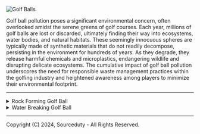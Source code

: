 ![Golf Balls](https://github.com/sourceduty/Golf_Balls/assets/123030236/262def4b-486a-42d7-a944-ba0d0377b679)

Golf ball pollution poses a significant environmental concern, often overlooked amidst the serene greens of golf courses. Each year, millions of golf balls are lost or discarded, ultimately finding their way into ecosystems, water bodies, and natural habitats. These seemingly innocuous spheres are typically made of synthetic materials that do not readily decompose, persisting in the environment for hundreds of years. As they degrade, they release harmful chemicals and microplastics, endangering wildlife and disrupting delicate ecosystems. The cumulative impact of golf ball pollution underscores the need for responsible waste management practices within the golfing industry and heightened awareness among players to minimize their environmental footprint.

***

<details><summary>Rock Forming Golf Ball</summary>
<br>

### Rock Forming Golf Ball

![Golf Ball Rock](https://github.com/sourceduty/Golf_Balls/assets/123030236/1c8d5468-88cf-45c8-bcf4-53a1d1df5ce8)

The core of the proposed golf ball could be constructed from a hydrophilic polymer, such as poly(acrylic acid), which is known for its water-absorbing properties. This polymer can swell significantly upon water absorption, which is crucial for initiating the desired chemical transformation.

Surrounding this absorbent core, a reactive layer would contain calcium oxide (CaO), commonly known as quicklime. When exposed to water, CaO reacts exothermically to form calcium hydroxide (Ca(OH)₂). Over time, as the calcium hydroxide interacts with carbon dioxide (CO₂) dissolved in the water, it would gradually convert into calcium carbonate (CaCO₃), a hard, rock-like substance. This process is known for its role in the curing of concrete and could be harnessed to solidify the golf ball.

The trigger for this sequence of reactions would be the diffusion of water through a biodegradable outer coating, which could be made of a gradually degrading polymer like polycaprolactone. Initially, this layer would act as a barrier to water, controlling the rate at which the ball begins to react and solidify. The design ensures that the golf ball remains functional during typical short-duration water exposures but begins to transform after being submerged for a prolonged period, such as 24 hours.

For environmental safety and regulatory compliance, all materials chosen would need to be non-toxic and biodegradable to ensure that they do not adversely affect aquatic ecosystems. Computational modeling could be employed to optimize the material properties, such as porosity and degradation rate of the outer layer, to precisely control the timing of water ingress and subsequent reactions.

This concept merges advanced materials science with environmental consciousness to solve a practical problem in golf, potentially reducing the environmental impact of lost golf balls in aquatic systems. Further research and development would be essential to evaluate the practicality, effectiveness, and environmental impact of this innovative approach.

<br>
</details>

<details><summary>Water Breaking Golf Ball</summary>
<br>

### Water Breaking Golf Ball

![Golf Ball](https://github.com/sourceduty/Physics/assets/123030236/bcb8bd6f-fc22-4faa-a403-890fa4c662b4)

Designing a simulation for a golf ball that combusts or breaks apart upon contact with water presents a unique set of challenges and considerations. This scenario involves complex interactions between the golf ball's materials and water, potentially leading to chemical reactions or physical disintegration.

The first step in the simulation would involve defining the material composition of the golf ball, which is engineered to be reactive with water. This could include materials that undergo rapid oxidation or other exothermic reactions upon contact with water. The simulation would need to account for the kinetics of these reactions, the heat released, and the effects of this heat on the surrounding environment and the golf ball itself.

The physical disintegration of the golf ball, possibly as a secondary effect of the combustion or as a separate mechanism, would require modeling the structural integrity of the ball and how it's compromised by the interaction with water. This could involve stress-strain analyses to predict how and where the ball might break apart, considering the weakened material properties due to the chemical reactions taking place.

Fluid dynamics software like ANSYS Fluent or COMSOL Multiphysics could be utilized for this simulation, as they offer advanced capabilities for modeling reactive flows and structural mechanics. Setting up the simulation would involve creating a detailed 3D model of the golf ball, specifying the reactive material properties, and defining the water environment's properties, such as temperature, flow dynamics, and chemical composition.

The simulation would run in a time-dependent manner, capturing the initial contact with water, the subsequent reactions, and the resulting physical changes to the golf ball. Key outputs would include the rate and extent of combustion, the pattern and rate of disintegration, and the temperature changes in the surrounding water.

It's important to note that such a simulation, while fascinating from a theoretical standpoint, would need to consider safety and environmental implications, particularly if intended for real-world applications. Empirical testing, conducted under strict safety protocols, would be essential to validate the simulation results and ensure that the concept is safe and environmentally responsible.

<br>
</details>

***
Copyright (C) 2024, Sourceduty - All Rights Reserved.
